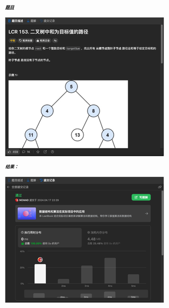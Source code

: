 ##### [题目](https://leetcode.cn/problems/er-cha-shu-zhong-he-wei-mou-yi-zhi-de-lu-jing-lcof/description/)
![pic](img.png)
##### 结果：
![pic](result.png)